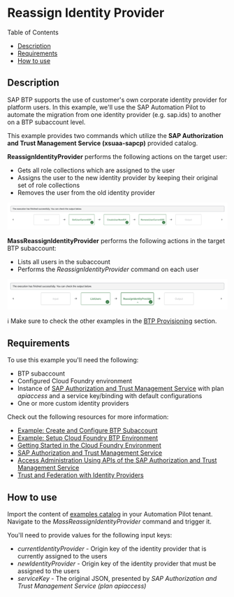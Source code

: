 # Reassign Identity Provider

Table of Contents

* [Description](#description)
* [Requirements](#requirements)
* [How to use](#how-to-use)

## Description

SAP BTP supports the use of customer's own corporate identity provider for platform users. In this example, we'll use the SAP Automation Pilot to automate the migration from one identity provider (e.g. sap.ids) to another on a BTP subaccount level.

This example provides two commands which utilize the **SAP Authorization and Trust Management Service (xsuaa-sapcp)** provided catalog.

**ReassignIdentityProvider** performs the following actions on the target user:

* Gets all role collections which are assigned to the user
* Assigns the user to the new identity provider by keeping their original set of role collections
* Removes the user from the old identity provider

![Reassign Single](./assets/reassign-single.png)

**MassReassignIdentityProvider** performs the following actions in the target BTP subaccount:

* Lists all users in the subaccount
* Performs the *ReassignIdentityProvider* command on each user

![Reassign All](./assets/reassign-all.png)

:information_source: Make sure to check the other examples in the [BTP Provisioning](../README.md#btp-provisioning) section.

## Requirements

To use this example you'll need the following:

* BTP subaccount
* Configured Cloud Foundry environment
* Instance of [SAP Authorization and Trust Management Service](https://discovery-center.cloud.sap/serviceCatalog/authorization-and-trust-management-service?region=all) with plan *apiaccess* and a service key/binding with default configurations
* One or more custom identity providers

Check out the following resources for more information:

* [Example: Create and Configure BTP Subaccount](../prepare-subaccount/)
* [Example: Setup Cloud Foundry BTP Environment](../prepare-btp-environment/)
* [Getting Started in the Cloud Foundry Environment](https://help.sap.com/docs/btp/sap-business-technology-platform/getting-started-in-cloud-foundry-environment)
* [SAP Authorization and Trust Management Service](https://help.sap.com/docs/CP_AUTHORIZ_TRUST_MNG)
* [Access Administration Using APIs of the SAP Authorization and Trust Management Service](https://help.sap.com/docs/btp/sap-business-technology-platform/access-administration-using-apis-of-sap-authorization-and-trust-management-service)
* [Trust and Federation with Identity Providers](https://help.sap.com/docs/btp/sap-business-technology-platform/trust-and-federation-with-identity-providers)

## How to use

Import the content of [examples catalog](catalog.json) in your Automation Pilot tenant. Navigate to the *MassReassignIdentityProvider* command and trigger it.

You'll need to provide values for the following input keys:

* *currentIdentityProvider* - Origin key of the identity provider that is currently assigned to the users
* *newIdentityProvider* - Origin key of the identity provider that must be assigned to the users
* *serviceKey* - The original JSON, presented by *SAP Authorization and Trust Management Service (plan apiaccess)*
